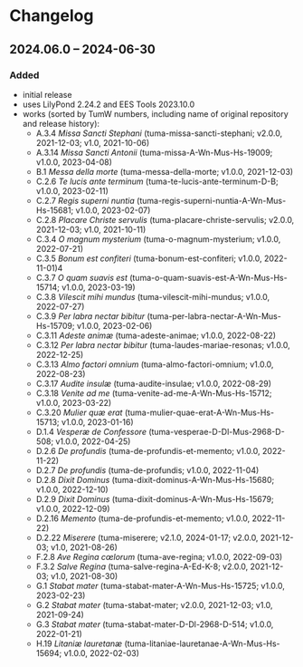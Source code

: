 # Changelog

## 2024.06.0 – 2024-06-30

### Added

- initial release
- uses LilyPond 2.24.2 and EES Tools 2023.10.0
- works (sorted by TumW numbers, including name of original repository and release history):
  - A.3.4 *Missa Sancti Stephani* (tuma-missa-sancti-stephani; v2.0.0, 2021-12-03; v1.0, 2021-10-06)
  - A.3.14 *Missa Sancti Antonii* (tuma-missa-A-Wn-Mus-Hs-19009; v1.0.0, 2023-04-08)
  - B.1 *Messa della morte* (tuma-messa-della-morte; v1.0.0, 2021-12-03)
  - C.2.6 *Te lucis ante terminum* (tuma-te-lucis-ante-terminum-D-B; v1.0.0, 2023-02-11)
  - C.2.7 *Regis superni nuntia* (tuma-regis-superni-nuntia-A-Wn-Mus-Hs-15681; v1.0.0, 2023-02-07)
  - C.2.8 *Placare Christe servulis* (tuma-placare-christe-servulis; v2.0.0, 2021-12-03; v1.0, 2021-10-11)
  - C.3.4 *O magnum mysterium* (tuma-o-magnum-mysterium; v1.0.0, 2022-07-21)
  - C.3.5 *Bonum est confiteri* (tuma-bonum-est-confiteri; v1.0.0, 2022-11-01)4
  - C.3.7 *O quam suavis est* (tuma-o-quam-suavis-est-A-Wn-Mus-Hs-15714; v1.0.0, 2023-03-19)
  - C.3.8 *Vilescit mihi mundus* (tuma-vilescit-mihi-mundus; v1.0.0, 2022-07-27)
  - C.3.9 *Per labra nectar bibitur* (tuma-per-labra-nectar-A-Wn-Mus-Hs-15709; v1.0.0, 2023-02-06)
  - C.3.11 *Adeste animæ* (tuma-adeste-animae; v1.0.0, 2022-08-22)
  - C.3.12 *Per labra nectar bibitur* (tuma-laudes-mariae-resonas; v1.0.0, 2022-12-25)
  - C.3.13 *Almo factori omnium* (tuma-almo-factori-omnium; v1.0.0, 2022-08-23)
  - C.3.17 *Audite insulæ* (tuma-audite-insulae; v1.0.0, 2022-08-29)
  - C.3.18 *Venite ad me* (tuma-venite-ad-me-A-Wn-Mus-Hs-15712; v1.0.0, 2023-03-22)
  - C.3.20 *Mulier quæ erat* (tuma-mulier-quae-erat-A-Wn-Mus-Hs-15713; v1.0.0, 2023-01-16)
  - D.1.4 *Vesperæ de Confessore* (tuma-vesperae-D-Dl-Mus-2968-D-508; v1.0.0, 2022-04-25)
  - D.2.6 *De profundis* (tuma-de-profundis-et-memento; v1.0.0, 2022-11-22)
  - D.2.7 *De profundis* (tuma-de-profundis; v1.0.0, 2022-11-04)
  - D.2.8 *Dixit Dominus* (tuma-dixit-dominus-A-Wn-Mus-Hs-15680; v1.0.0, 2022-12-10)
  - D.2.9 *Dixit Dominus* (tuma-dixit-dominus-A-Wn-Mus-Hs-15679; v1.0.0, 2022-12-09)
  - D.2.16 *Memento* (tuma-de-profundis-et-memento; v1.0.0, 2022-11-22)
  - D.2.22 *Miserere* (tuma-miserere; v2.1.0, 2024-01-17; v2.0.0, 2021-12-03; v1.0, 2021-08-26)
  - F.2.8 *Ave Regina cœlorum* (tuma-ave-regina; v1.0.0, 2022-09-03)
  - F.3.2 *Salve Regina* (tuma-salve-regina-A-Ed-K-8; v2.0.0, 2021-12-03; v1.0, 2021-08-30)
  - G.1 *Stabat mater* (tuma-stabat-mater-A-Wn-Mus-Hs-15725; v1.0.0, 2023-02-23)
  - G.2 *Stabat mater* (tuma-stabat-mater; v2.0.0, 2021-12-03; v1.0, 2021-09-24)
  - G.3 *Stabat mater* (tuma-stabat-mater-D-Dl-2968-D-514; v1.0.0, 2022-01-21)
  - H.19 *Litaniæ lauretanæ* (tuma-litaniae-lauretanae-A-Wn-Mus-Hs-15694; v1.0.0, 2022-02-03)
